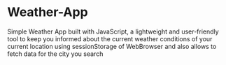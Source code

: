 # Weather-App
Simple Weather App built with JavaScript, a lightweight and user-friendly tool to keep you informed about the current weather conditions of your current location using sessionStorage of WebBrowser and also allows to fetch data for the city you search

